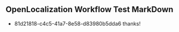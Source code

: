 ## OpenLocalization Workflow Test MarkDown
* 81d21818-c4c5-41a7-8e58-d83980b5dda6 thanks!

<!--HONumber=Aug16_HO4-->


